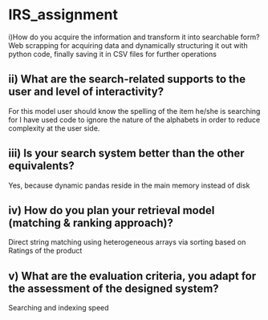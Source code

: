 # IRS_assignment
i)How do you acquire the information and transform it into searchable form?
 Web scrapping for acquiring data and dynamically structuring it out with python code, finally saving it in CSV files for further operations
## ii)  What are the search-related supports to the user and level of interactivity?
 For this model user should know the spelling of the item he/she is searching for I have used code to ignore the nature of the alphabets in order to reduce complexity at the user side.

## iii)  Is your search system better than the other equivalents?
 Yes, because dynamic pandas reside in the main memory instead of disk 
## iv)  How do you plan your retrieval model (matching & ranking approach)?
 Direct string matching using heterogeneous arrays via sorting based on Ratings of the product
## v) What are the evaluation criteria, you adapt for the assessment of the designed system?
 Searching and indexing speed           





